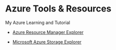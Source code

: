 # Azure Tools & Resources
My Azure Learning and Tutorial


* [Azure Resource Manager Explorer](https://resources.azure.com/)

* [Microsoft Azure Storage Explorer](http://storageexplorer.com/)
